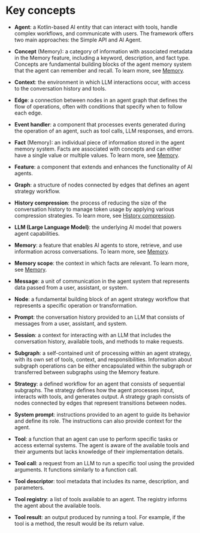 # Key concepts

- **Agent**: a Kotlin-based AI entity that can interact with tools, handle complex workflows, and communicate with
  users. The framework offers two main approaches: the Simple API and AI Agent.

- **Concept** (Memory): a category of information with associated metadata in the Memory feature, including a keyword,
  description, and fact type. Concepts are fundamental building blocks of the agent memory system that the agent can remember and recall.
  To learn more, see [Memory](memory.md).

- **Context**: the environment in which LLM interactions occur, with access to the conversation history and
  tools.

- **Edge**: a connection between nodes in an agent graph that defines the flow of operations, often with conditions
  that specify when to follow each edge.

- **Event handler**: a component that processes events generated during the operation of an agent, such as tool calls, LLM
  responses, and errors.

- **Fact** (Memory): an individual piece of information stored in the agent memory system.
  Facts are associated with concepts and can either have a single value or multiple values.
  To learn more, see [Memory](memory.md).

- **Feature**: a component that extends and enhances the functionality of AI agents.

- **Graph**: a structure of nodes connected by edges that defines an agent strategy workflow.

- **History compression**: the process of reducing the size of the conversation history to manage token usage by applying various compression strategies.
  To learn more, see [History compression](history-compression.md).

- **LLM (Large Language Model)**: the underlying AI model that powers agent capabilities.

- **Memory**: a feature that enables AI agents to store, retrieve, and use information across conversations. To learn more, see [Memory](memory.md).

- **Memory scope**: the context in which facts are relevant. To learn more, see [Memory](memory.md).

- **Message**: a unit of communication in the agent system that represents data passed from a user, assistant, or system.

- **Node**: a fundamental building block of an agent strategy workflow that represents a specific operation or transformation.

- **Prompt**: the conversation history provided to an LLM that consists of messages from a user, assistant, and system.

- **Session**: a context for interacting with an LLM that includes the conversation history, available tools,
  and methods to make requests.

- **Subgraph**: a self-contained unit of processing within an agent strategy, with its own set of tools, context, and
  responsibilities. Information about subgraph operations can be either encapsulated within the subgraph or transferred between
  subgraphs using the Memory feature.

- **Strategy**: a defined workflow for an agent that consists of sequential subgraphs.
  The strategy defines how the agent processes input, interacts with tools, and generates output.
  A strategy graph consists of nodes connected by edges that represent transitions between nodes.

- **System prompt**: instructions provided to an agent to guide its behavior and define its role. The instructions can also provide context for the agent.

- **Tool**: a function that an agent can use to perform specific tasks or access external systems. The agent is aware of the
  available tools and their arguments but lacks knowledge of their implementation details.

- **Tool call**: a request from an LLM to run a specific tool using the provided arguments. It functions similarly to a function call.

- **Tool descriptor**: tool metadata that includes its name, description, and parameters.

- **Tool registry**: a list of tools available to an agent. The registry informs the agent about the available tools.

- **Tool result**: an output produced by running a tool. For example, if the tool is a method, the result would be its return value.

